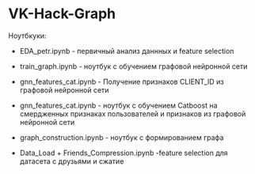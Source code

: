 # VK-Hack-Graph

Ноутбкуки:
- EDA_petr.ipynb - первичный анализ даннных и feature selection  
- train_graph.ipynb - ноутбук с обучением графовой нейронной сети  
- gnn_features_cat.ipynb - Получение признаков CLIENT_ID из графовой нейронной сети  
- gnn_features_cat.ipynb - ноутбук с обучением Catboost на смердженных признаках пользователей и признаков из графовой нейронной сети  

- graph_construction.ipynb - ноутбук с формированием графа
- Data_Load + Friends_Compression.ipynb -feature selection для датасета с друзьями и сжатие
